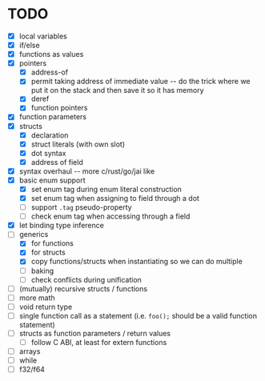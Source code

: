 # TODO

- [x] local variables
- [x] if/else
- [x] functions as values
- [x] pointers
  - [x] address-of
  - [x] permit taking address of immediate value -- do the trick where we put it on the stack and then save it so it has memory
  - [x] deref
  - [x] function pointers
- [x] function parameters
- [x] structs
  - [x] declaration
  - [x] struct literals (with own slot)
  - [x] dot syntax
  - [x] address of field
- [x] syntax overhaul -- more c/rust/go/jai like
- [x] basic enum support
  - [x] set enum tag during enum literal construction
  - [x] set enum tag when assigning to field through a dot
  - [ ] support `.tag` pseudo-property
  - [ ] check enum tag when accessing through a field
- [x] let binding type inference
- [ ] generics
  - [x] for functions
  - [x] for structs
  - [x] copy functions/structs when instantiating so we can do multiple
  - [ ] baking
  - [ ] check conflicts during unification
- [ ] (mutually) recursive structs / functions
- [ ] more math
- [ ] void return type
- [ ] single function call as a statement (i.e. `foo();` should be a valid function statement)
- [ ] structs as function parameters / return values
  - [ ] follow C ABI, at least for extern functions
- [ ] arrays
- [ ] while
- [ ] f32/f64
